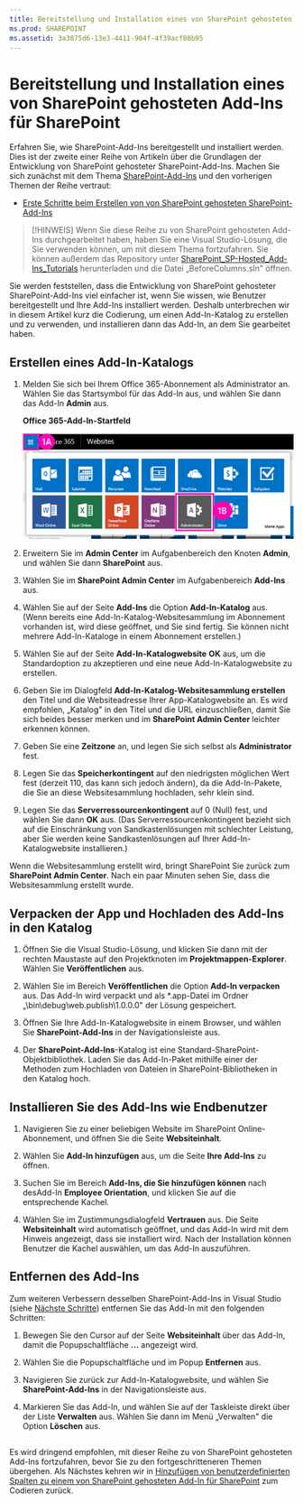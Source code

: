 ```yaml
---
title: Bereitstellung und Installation eines von SharePoint gehosteten Add-Ins für SharePoint
ms.prod: SHAREPOINT
ms.assetid: 3a3875d6-13e3-4411-904f-4f39acf88b95
---
```



# Bereitstellung und Installation eines von SharePoint gehosteten Add-Ins für SharePoint
Erfahren Sie, wie SharePoint-Add-Ins bereitgestellt und installiert werden.
Dies ist der zweite einer Reihe von Artikeln über die Grundlagen der Entwicklung von SharePoint gehosteter SharePoint-Add-Ins. Machen Sie sich zunächst mit dem Thema  [SharePoint-Add-Ins](sharepoint-add-ins.md) und den vorherigen Themen der Reihe vertraut:
  
    
    


-  [Erste Schritte beim Erstellen von von SharePoint gehosteten SharePoint-Add-Ins](get-started-creating-sharepoint-hosted-sharepoint-add-ins.md)
    
  

> [!HINWEIS]
> Wenn Sie diese Reihe zu von SharePoint gehosteten Add-Ins durchgearbeitet haben, haben Sie eine Visual Studio-Lösung, die Sie verwenden können, um mit diesem Thema fortzufahren. Sie können außerdem das Repository unter  [SharePoint_SP-Hosted_Add-Ins_Tutorials](https://github.com/OfficeDev/SharePoint_SP-hosted_Add-Ins_Tutorials) herunterladen und die Datei „BeforeColumns.sln" öffnen.
  
    
    

Sie werden feststellen, dass die Entwicklung von SharePoint gehosteter SharePoint-Add-Ins viel einfacher ist, wenn Sie wissen, wie Benutzer bereitgestellt und Ihre Add-Ins installiert werden. Deshalb unterbrechen wir in diesem Artikel kurz die Codierung, um einen Add-In-Katalog zu erstellen und zu verwenden, und installieren dann das Add-In, an dem Sie gearbeitet haben.
## Erstellen eines Add-In-Katalogs


  
    
    

1. Melden Sie sich bei Ihrem Office 365-Abonnement als Administrator an. Wählen Sie das Startsymbol für das Add-In aus, und wählen Sie dann das Add-In **Admin** aus.
    
   **Office 365-Add-In-Startfeld**

  

     ![App-Startfeld für Office 365](images/ec60797c-d329-4922-a811-70c64598f4d5.PNG)
  

    
    
  
2. Erweitern Sie im **Admin Center** im Aufgabenbereich den Knoten **Admin**, und wählen Sie dann **SharePoint** aus.
    
  
3. Wählen Sie im **SharePoint Admin Center** im Aufgabenbereich **Add-Ins** aus.
    
  
4. Wählen Sie auf der Seite **Add-Ins** die Option **Add-In-Katalog** aus. (Wenn bereits eine Add-In-Katalog-Websitesammlung im Abonnement vorhanden ist, wird diese geöffnet, und Sie sind fertig. Sie können nicht mehrere Add-In-Kataloge in einem Abonnement erstellen.)
    
  
5. Wählen Sie auf der Seite **Add-In-Katalogwebsite** **OK** aus, um die Standardoption zu akzeptieren und eine neue Add-In-Katalogwebsite zu erstellen.
    
  
6. Geben Sie im Dialogfeld **Add-In-Katalog-Websitesammlung erstellen** den Titel und die Websiteadresse Ihrer App-Katalogwebsite an. Es wird empfohlen, „Katalog" in den Titel und die URL einzuschließen, damit Sie sich beides besser merken und im **SharePoint Admin Center** leichter erkennen können.
    
  
7. Geben Sie eine **Zeitzone** an, und legen Sie sich selbst als **Administrator** fest.
    
  
8. Legen Sie das **Speicherkontingent** auf den niedrigsten möglichen Wert fest (derzeit 110, das kann sich jedoch ändern), da die Add-In-Pakete, die Sie an diese Websitesammlung hochladen, sehr klein sind.
    
  
9. Legen Sie das **Serverressourcenkontingent** auf 0 (Null) fest, und wählen Sie dann **OK** aus. (Das Serverressourcenkontingent bezieht sich auf die Einschränkung von Sandkastenlösungen mit schlechter Leistung, aber Sie werden keine Sandkastenlösungen auf Ihrer Add-In-Katalogwebsite installieren.)
    
  
Wenn die Websitesammlung erstellt wird, bringt SharePoint Sie zurück zum **SharePoint Admin Center**. Nach ein paar Minuten sehen Sie, dass die Websitesammlung erstellt wurde.
## Verpacken der App und Hochladen des Add-Ins in den Katalog


  
    
    

1. Öffnen Sie die Visual Studio-Lösung, und klicken Sie dann mit der rechten Maustaste auf den Projektknoten im **Projektmappen-Explorer**. Wählen Sie **Veröffentlichen** aus.
    
  
2. Wählen Sie im Bereich **Veröffentlichen** die Option **Add-In verpacken** aus. Das Add-In wird verpackt und als *.app-Datei im Ordner „\\bin\\debug\\web.publish\\1.0.0.0" der Lösung gespeichert.
    
  
3. Öffnen Sie Ihre Add-In-Katalogwebsite in einem Browser, und wählen Sie **SharePoint-Add-Ins** in der Navigationsleiste aus.
    
  
4. Der **SharePoint-Add-Ins**-Katalog ist eine Standard-SharePoint-Objektbibliothek. Laden Sie das Add-In-Paket mithilfe einer der Methoden zum Hochladen von Dateien in SharePoint-Bibliotheken in den Katalog hoch.
    
  

## Installieren Sie des Add-Ins wie Endbenutzer


1. Navigieren Sie zu einer beliebigen Website im SharePoint Online-Abonnement, und öffnen Sie die Seite **Websiteinhalt**.
    
  
2. Wählen Sie **Add-In hinzufügen** aus, um die Seite **Ihre Add-Ins** zu öffnen.
    
  
3. Suchen Sie im Bereich **Add-Ins, die Sie hinzufügen können** nach desAdd-In **Employee Orientation**, und klicken Sie auf die entsprechende Kachel.
    
  
4. Wählen Sie im Zustimmungsdialogfeld **Vertrauen** aus. Die Seite **Websiteinhalt** wird automatisch geöffnet, und das Add-In wird mit dem Hinweis angezeigt, dass sie installiert wird. Nach der Installation können Benutzer die Kachel auswählen, um das Add-In auszuführen.
    
  

## Entfernen des Add-Ins

Zum weiteren Verbessern desselben SharePoint-Add-Ins in Visual Studio (siehe  [Nächste Schritte](#Nextsteps)) entfernen Sie das Add-In mit den folgenden Schritten:
  
    
    

1. Bewegen Sie den Cursor auf der Seite **Websiteinhalt** über das Add-In, damit die Popupschaltfläche **...** angezeigt wird.
    
  
2. Wählen Sie die Popupschaltfläche und im Popup **Entfernen** aus.
    
  
3. Navigieren Sie zurück zur Add-In-Katalogwebsite, und wählen Sie **SharePoint-Add-Ins** in der Navigationsleiste aus.
    
  
4. Markieren Sie das Add-In, und wählen Sie auf der Taskleiste direkt über der Liste **Verwalten** aus. Wählen Sie dann im Menü „Verwalten" die Option **Löschen** aus.
    
  

## 

Es wird dringend empfohlen, mit dieser Reihe zu von SharePoint gehosteten Add-Ins fortzufahren, bevor Sie zu den fortgeschritteneren Themen übergehen. Als Nächstes kehren wir in  [Hinzufügen von benutzerdefinierten Spalten zu einem von SharePoint gehosteten Add-In für SharePoint](add-custom-columns-to-a-sharepoint-hostedsharepoint-add-in.md) zum Codieren zurück.
  
    
    

